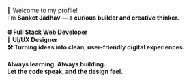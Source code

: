 👋 Welcome to my profile! <br>
I'm <b>Sanket Jadhav<b> — a curious builder and creative thinker.<br>
<br>
🌐 Full Stack Web Developer<br>
🎨 UI/UX Designer<br>
🛠 Turning ideas into clean, user-friendly digital experiences.<br>
<br>
Always learning. Always building.<br>
Let the code speak, and the design feel.<br>
<br>
